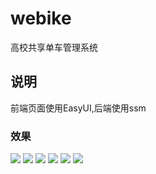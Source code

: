 # webike
高校共享单车管理系统<br>
<h2>说明</h2>
前端页面使用EasyUI,后端使用ssm
<h3>效果</h3>
<img src="https://github.com/Wayming233/webike/blob/master/images/login.png" />
<img src="https://github.com/Wayming233/webike/blob/master/images/1.png" />
<img src="https://github.com/Wayming233/webike/blob/master/images/2.png" />
<img src="https://github.com/Wayming233/webike/blob/master/images/3.png" />
<img src="https://github.com/Wayming233/webike/blob/master/images/4.png" />
<img src="https://github.com/Wayming233/webike/blob/master/images/5.png" />
